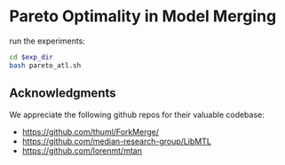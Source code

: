 # Pareto Optimality in Model Merging

run the experiments:

```bash
cd $exp_dir
bash pareto_atl.sh
```

## Acknowledgments

We appreciate the following github repos for their valuable codebase:

- https://github.com/thuml/ForkMerge/
- https://github.com/median-research-group/LibMTL
- https://github.com/lorenmt/mtan
